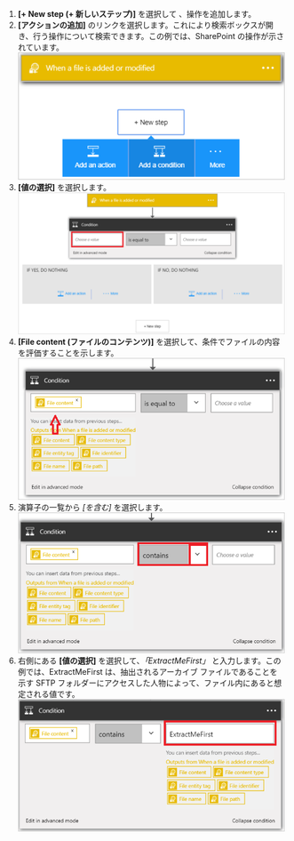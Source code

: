 1. **[+ New step (+ 新しいステップ)]** を選択して 、操作を追加します。
2. **[アクションの追加]** のリンクを選択します。これにより検索ボックスが開き、行う操作について検索できます。この例では、SharePoint の操作が示されています。  
   ![SFTP 条件イメージ 1](./media/connectors-create-api-sftp/condition-1.png)  
3. **[値の選択]** を選択します。  
   ![SFTP 条件イメージ 2](./media/connectors-create-api-sftp/condition-2.png)  
4. **[File content (ファイルのコンテンツ)]** を選択して、条件でファイルの内容を評価することを示します。  
   ![SFTP 条件イメージ 3](./media/connectors-create-api-sftp/condition-3.png)  
5. 演算子の一覧から *[を含む]* を選択します。  
   ![SFTP 条件イメージ 4](./media/connectors-create-api-sftp/condition-4.png)  
6. 右側にある **[値の選択]** を選択して、*「ExtractMeFirst」* と入力します。この例では、ExtractMeFirst は、抽出されるアーカイブ ファイルであることを示す SFTP フォルダーにアクセスした人物によって、ファイル内にあると想定される値です。  
   ![SFTP 条件イメージ 5](./media/connectors-create-api-sftp/condition-5.png)  

<!---HONumber=AcomDC_0727_2016-->

